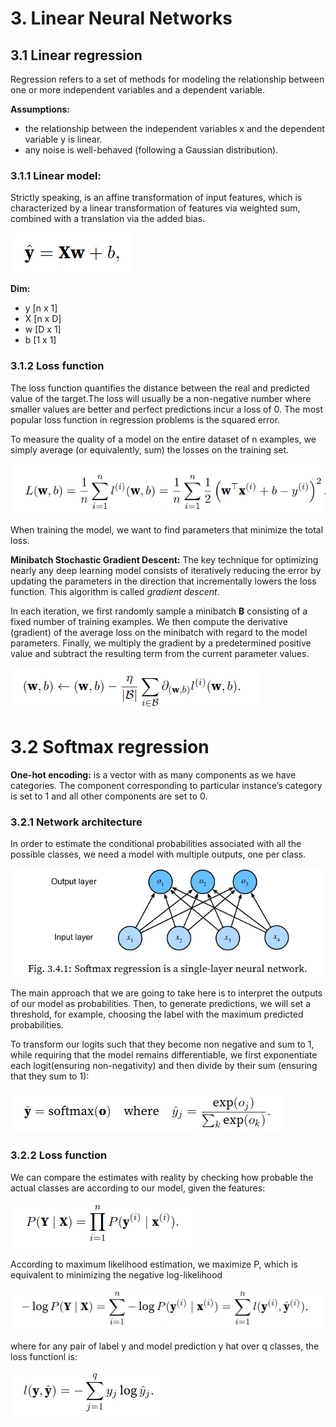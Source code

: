 # 3. Linear Neural Networks

## 3.1 Linear regression
Regression refers to a set of methods for modeling the relationship between one or more independent variables and a dependent variable.

**Assumptions:**
* the relationship between the independent variables x and the dependent variable y is linear.
* any noise is well-behaved (following a Gaussian distribution).

### 3.1.1 Linear model:
Strictly speaking, is an affine transformation of input features, which is characterized by a linear transformation of features via weighted sum, combined with a translation via the added bias.

![lr](imgs/lr.png)

**Dim:**
- y [n x 1]
- X [n x D]
- w [D x 1]
- b [1 x 1]

### 3.1.2 Loss function
The loss function quantifies the distance between the real and predicted value of the target.The loss will usually be a non-negative number where smaller values are better and perfect predictions incur a loss of 0. The most popular loss function in regression problems is the squared error.

To measure the quality of a model on the entire dataset of n examples, we simply average (or equivalently, sum) the losses on the training set.

![loss](imgs/loss.png)

When training the model, we want to find parameters that minimize the total loss.

**Minibatch Stochastic Gradient Descent:**
The key technique for optimizing nearly any deep learning model consists of iteratively reducing the error by updating the parameters in the direction that incrementally lowers the loss function. This algorithm is called *gradient descent*.

In each iteration, we first randomly sample a minibatch **B** consisting of a fixed number of training examples. We then compute the derivative (gradient) of the average loss on the minibatch with regard to the model parameters. Finally, we multiply the gradient by a predetermined positive value and subtract the resulting term from the current parameter values.

![sgd](imgs/sgd.png)

# 3.2 Softmax regression
**One-hot encoding:** is a vector with as many components as we have categories. The component corresponding to particular instanceʼs category is set to 1 and all other components are set to 0.

### 3.2.1 Network architecture
In order to estimate the conditional probabilities associated with all the possible classes, we need a model with multiple outputs, one per class.

![sn](imgs/sn.png)

The main approach that we are going to take here is to interpret the outputs of our model as probabilities. Then, to generate predictions, we will set a threshold, for example, choosing the label with the maximum predicted probabilities.

To transform our logits such that they become non negative and sum to 1, while requiring that the model remains differentiable, we first exponentiate each logit(ensuring non-negativity) and then divide by their sum (ensuring that they sum to 1):

![sm](imgs/sm.png)

### 3.2.2 Loss function
We can compare the estimates with reality by checking how probable the actual classes are according to our model, given the features:

![](imgs/prob_classes.png)

According to maximum likelihood estimation, we maximize P, which is equivalent to minimizing the negative log-likelihood

![](imgs/ls1.png)

where for any pair of label y and model prediction y hat over q classes, the loss functionl is:

![](imgs/ls2.png)
